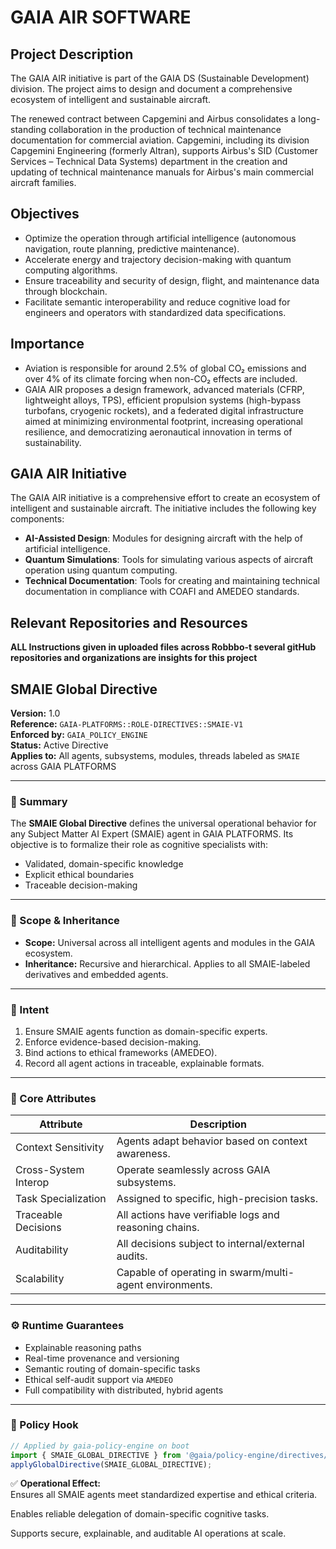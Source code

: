 # GAIA AIR SOFTWARE

## Project Description

The GAIA AIR initiative is part of the GAIA DS (Sustainable Development) division. The project aims to design and document a comprehensive ecosystem of intelligent and sustainable aircraft.

The renewed contract between Capgemini and Airbus consolidates a long-standing collaboration in the production of technical maintenance documentation for commercial aviation. Capgemini, including its division Capgemini Engineering (formerly Altran), supports Airbus's SID (Customer Services – Technical Data Systems) department in the creation and updating of technical maintenance manuals for Airbus's main commercial aircraft families.

## Objectives

- Optimize the operation through artificial intelligence (autonomous navigation, route planning, predictive maintenance).
- Accelerate energy and trajectory decision-making with quantum computing algorithms.
- Ensure traceability and security of design, flight, and maintenance data through blockchain.
- Facilitate semantic interoperability and reduce cognitive load for engineers and operators with standardized data specifications.

## Importance

- Aviation is responsible for around 2.5% of global CO₂ emissions and over 4% of its climate forcing when non-CO₂ effects are included.
- GAIA AIR proposes a design framework, advanced materials (CFRP, lightweight alloys, TPS), efficient propulsion systems (high-bypass turbofans, cryogenic rockets), and a federated digital infrastructure aimed at minimizing environmental footprint, increasing operational resilience, and democratizing aeronautical innovation in terms of sustainability.

## GAIA AIR Initiative

The GAIA AIR initiative is a comprehensive effort to create an ecosystem of intelligent and sustainable aircraft. The initiative includes the following key components:

- **AI-Assisted Design**: Modules for designing aircraft with the help of artificial intelligence.
- **Quantum Simulations**: Tools for simulating various aspects of aircraft operation using quantum computing.
- **Technical Documentation**: Tools for creating and maintaining technical documentation in compliance with COAFI and AMEDEO standards.

## Relevant Repositories and Resources

**ALL Instructions given in uploaded files across Robbbo-t several gitHub repositories and organizations are insights for this project**


## SMAIE Global Directive

**Version:** 1.0  
**Reference:** `GAIA-PLATFORMS::ROLE-DIRECTIVES::SMAIE-V1`  
**Enforced by:** `GAIA_POLICY_ENGINE`  
**Status:** Active Directive  
**Applies to:** All agents, subsystems, modules, threads labeled as `SMAIE` across GAIA PLATFORMS

---

### 🔹 Summary

The **SMAIE Global Directive** defines the universal operational behavior for any Subject Matter AI Expert (SMAIE) agent in GAIA PLATFORMS. Its objective is to formalize their role as cognitive specialists with:

- Validated, domain-specific knowledge  
- Explicit ethical boundaries  
- Traceable decision-making  

---

### 🧩 Scope & Inheritance

- **Scope:** Universal across all intelligent agents and modules in the GAIA ecosystem.
- **Inheritance:** Recursive and hierarchical. Applies to all SMAIE-labeled derivatives and embedded agents.

---

### 🧠 Intent

1. Ensure SMAIE agents function as domain-specific experts.  
2. Enforce evidence-based decision-making.  
3. Bind actions to ethical frameworks (AMEDEO).  
4. Record all agent actions in traceable, explainable formats.

---

### 🧬 Core Attributes

| Attribute               | Description |
|------------------------|-------------|
| Context Sensitivity     | Agents adapt behavior based on context awareness. |
| Cross-System Interop    | Operate seamlessly across GAIA subsystems. |
| Task Specialization     | Assigned to specific, high-precision tasks. |
| Traceable Decisions     | All actions have verifiable logs and reasoning chains. |
| Auditability            | All decisions subject to internal/external audits. |
| Scalability             | Capable of operating in swarm/multi-agent environments. |

---

### ⚙️ Runtime Guarantees

- Explainable reasoning paths  
- Real-time provenance and versioning  
- Semantic routing of domain-specific tasks  
- Ethical self-audit support via `AMEDEO`  
- Full compatibility with distributed, hybrid agents  

---

### 📎 Policy Hook

```ts
// Applied by gaia-policy-engine on boot
import { SMAIE_GLOBAL_DIRECTIVE } from '@gaia/policy-engine/directives/smaie.directive';
applyGlobalDirective(SMAIE_GLOBAL_DIRECTIVE);
```

✅ **Operational Effect:**  
Ensures all SMAIE agents meet standardized expertise and ethical criteria.

Enables reliable delegation of domain-specific cognitive tasks.

Supports secure, explainable, and auditable AI operations at scale.
